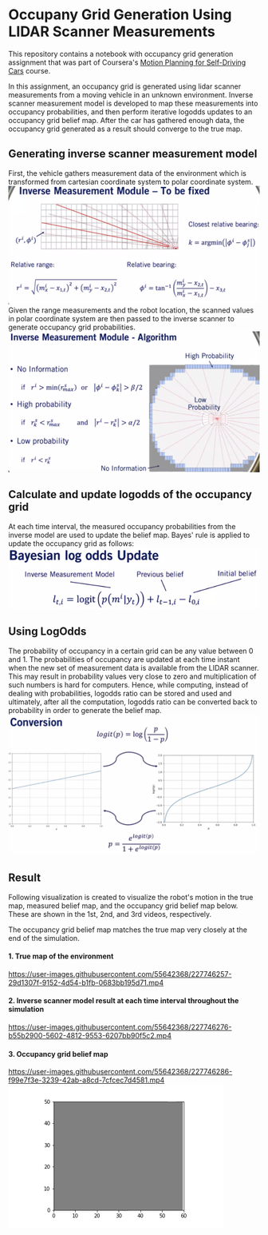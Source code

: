 # Occupany Grid Generation Using LIDAR Scanner Measurements

This repository contains a notebook with occupancy grid generation assignment that was part of Coursera's [Motion Planning for Self-Driving Cars](https://www.coursera.org/learn/motion-planning-self-driving-cars/home/welcome) course.

In this assignment, an occupancy grid is generated using lidar scanner measurements from a moving vehicle in an unknown environment. Inverse scanner measurement model is developed to map these measurements into occupancy probabilities, and then perform iterative logodds updates to an occupancy grid belief map. After the car has gathered enough data, the occupancy grid generated as a result should converge to the true map.

## Generating inverse scanner measurement model
First, the vehicle gathers measurement data of the environment which is transformed from cartesian coordinate system to polar coordinate system.
![cartesian_to_polar](img/cartesian_to_polar.png)
Given the range measurements and the robot location, the scanned values in polar coordinate system are then passed to the inverse scanner to generate occupancy grid probabilities.
![inverse_scanner_model](img/inverse_measurement_model.png)

## Calculate and update logodds of the occupancy grid
At each time interval, the measured occupancy probabilities from the inverse model are used to update the belief map. Bayes' rule is applied to update the occupancy grid as follows:
![logodds_update](img/logodd_update.png)

## Using LogOdds
The probability of occupancy in a certain grid can be any value between 0 and 1. The probabilities of occupancy are updated at each time instant when the new set of measurement data is available from the LIDAR scanner. This may result in probability values very close to zero and multiplication of such numbers is hard for computers. Hence, while computing, instead of dealing with probabilities, logodds ratio can be stored and used and ultimately, after all the computation, logodds ratio can be converted back to probability in order to generate the belief map.
![logodds_conversion](img/logodds_conversion.png)

## Result
Following visualization is created to visualize the robot's motion in the true map, measured belief map, and the occupancy grid belief map below. These are shown in the 1st, 2nd, and 3rd videos, respectively.

The occupancy grid belief map matches the true map very closely at the end of the simulation.

#### 1. True map of the environment
https://user-images.githubusercontent.com/55642368/227746257-29d1307f-9152-4d54-b1fb-0683bb195d71.mp4

#### 2. Inverse scanner model result at each time interval throughout the simulation
https://user-images.githubusercontent.com/55642368/227746276-b55b2900-5602-4812-9553-6207bb90f5c2.mp4

#### 3. Occupancy grid belief map
https://user-images.githubusercontent.com/55642368/227746286-f99e7f3e-3239-42ab-a8cd-7cfcec7d4581.mp4
![Occupancy grid belief map](img/occupancy_grid_belief.gif)






